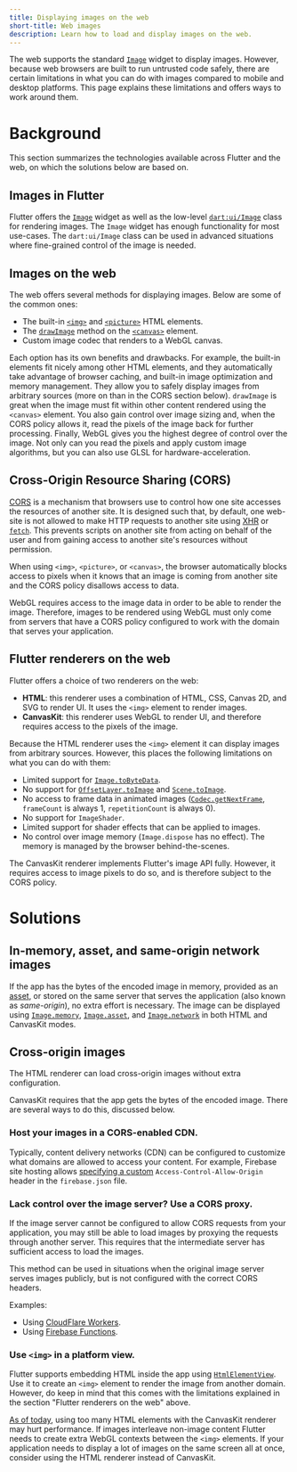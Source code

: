 ```yaml
---
title: Displaying images on the web
short-title: Web images
description: Learn how to load and display images on the web.
---
```


The web supports the standard [`Image`][1] widget to display images.
However, because web browsers are built to run untrusted code safely,
there are certain limitations in what you can do with images compared
to mobile and desktop platforms. This page explains these limitations
and offers ways to work around them.

# Background

This section summarizes the technologies available
across Flutter and the web,
on which the solutions below are based on.

## Images in Flutter

Flutter offers the [`Image`][1] widget as well as the low-level
[`dart:ui/Image`][11] class for rendering images.
The `Image` widget has enough functionality for most use-cases.
The `dart:ui/Image` class can be used in
advanced situations where fine-grained control
of the image is needed.

## Images on the web

The web offers several methods for displaying images.
Below are some of the common ones:

- The built-in [`<img>`][2] and [`<picture>`][3] HTML elements.
- The [`drawImage`][4] method on the [`<canvas>`][5] element.
- Custom image codec that renders to a WebGL canvas.

Each option has its own benefits and drawbacks.
For example, the built-in elements fit nicely among
other HTML elements, and they automatically take
advantage of browser caching, and built-in image
optimization and memory management.
They allow you to safely display images from arbitrary sources
(more on than in the CORS section below).
`drawImage` is great when the image must fit within
other content rendered using the `<canvas>` element.
You also gain control over image sizing and,
when the CORS policy allows it, read the pixels
of the image back for further processing.
Finally, WebGL gives you the highest degree of
control over the image. Not only can you read the pixels and
apply custom image algorithms, but you can also use GLSL for
hardware-acceleration.

## Cross-Origin Resource Sharing (CORS)

[CORS][6] is a mechanism that browsers use to control
how one site accesses the resources of another site.
It is designed such that, by default, one web-site
is not allowed to make HTTP requests to another site
using [XHR][21] or [`fetch`][22].
This prevents scripts on another site from acting on behalf
of the user and from gaining access to another
site's resources without permission.

When using `<img>`, `<picture>`, or `<canvas>`,
the browser automatically blocks access to pixels
when it knows that an image is coming from another site
and the CORS policy disallows access to data.

WebGL requires access to the image data in order
to be able to render the image. Therefore,
images to be rendered using WebGL must only come from servers
that have a CORS policy configured to work with
the domain that serves your application.

## Flutter renderers on the web

Flutter offers a choice of two renderers on the web:

* **HTML**: this renderer uses a combination of HTML,
  CSS, Canvas 2D, and SVG to render UI.
  It uses the `<img>` element to render images.
* **CanvasKit**: this renderer uses WebGL to render UI,
  and therefore requires
  access to the pixels of the image.

Because the HTML renderer uses the `<img>`
element it can display images from
arbitrary sources. However,
this places the following limitations on what you
can do with them:

* Limited support for [`Image.toByteData`][7].
* No support for [`OffsetLayer.toImage`][8] and
  [`Scene.toImage`][10].
* No access to frame data in animated images
  ([`Codec.getNextFrame`][9],
  `frameCount` is always 1, `repetitionCount` is always 0).
* No support for `ImageShader`.
* Limited support for shader effects that can be applied to images.
* No control over image memory (`Image.dispose` has no effect).
  The memory is managed by the browser behind-the-scenes.

The CanvasKit renderer implements Flutter's image API fully.
However, it requires access to image pixels to do so,
and is therefore subject to the CORS policy.

# Solutions

## In-memory, asset, and same-origin network images

If the app has the bytes of the encoded image in memory,
provided as an [asset][12], or stored on the
same server that serves the application
(also known as _same-origin_), no extra effort is necessary.
The image can be displayed using
[`Image.memory`][13], [`Image.asset`][14], and [`Image.network`][15]
in both HTML and CanvasKit modes.

## Cross-origin images

The HTML renderer can load cross-origin images
without extra configuration.

CanvasKit requires that the app gets the bytes of the encoded image.
There are several ways to do this, discussed below.

### Host your images in a CORS-enabled CDN.

Typically, content delivery networks (CDN)
can be configured to customize what domains
are allowed to access your content.
For example, Firebase site hosting allows
[specifying a custom][16] `Access-Control-Allow-Origin`
header in the `firebase.json` file.

### Lack control over the image server? Use a CORS proxy.

If the image server cannot be configured to allow CORS
requests from your application,
you may still be able to load images by proxying the requests
through another server. This requires that the
intermediate server has sufficient access to load the images.

This method can be used in situations when the original
image server serves images publicly,
but is not configured with the correct CORS headers.

Examples:

* Using [CloudFlare Workers][18].
* Using [Firebase Functions][19].

### Use `<img>` in a platform view.

Flutter supports embedding HTML inside the app using
[`HtmlElementView`][17].  Use it to create an `<img>`
element to render the image from another domain.
However, do keep in mind that this comes with the
limitations explained in the section
"Flutter renderers on the web" above.

[As of today][20], using too many HTML elements
with the CanvasKit renderer may hurt performance.
If images interleave non-image content Flutter needs to
create extra WebGL contexts between the `<img>` elements.
If your application needs to display a lot of images
on the same screen all at once, consider using
the HTML renderer instead of CanvasKit.


[1]: {{site.api}}/flutter/widgets/Image-class.html
[2]: https://developer.mozilla.org/en-US/docs/Web/HTML/Element/img
[3]: https://developer.mozilla.org/en-US/docs/Web/HTML/Element/picture
[4]: https://developer.mozilla.org/en-US/docs/Web/API/CanvasRenderingContext2D/drawImage
[5]: https://developer.mozilla.org/en-US/docs/Web/HTML/Element/canvas
[6]: https://developer.mozilla.org/en-US/docs/Web/HTTP/CORS
[7]: {{site.api}}/flutter/dart-ui/Image/toByteData.html
[8]: {{site.api}}/flutter/rendering/OffsetLayer/toImage.html
[9]: {{site.api}}/flutter/dart-ui/Codec/getNextFrame.html
[10]: {{site.api}}/flutter/dart-ui/Scene/toImage.html
[11]: {{site.api}}/flutter/dart-ui/Image-class.html
[12]: {{site.url}}/ui/assets/adding
[13]: {{site.api}}/flutter/widgets/Image/Image.memory.html
[14]: {{site.api}}/flutter/widgets/Image/Image.asset.html
[15]: {{site.api}}/flutter/widgets/Image/Image.network.html
[16]: {{site.firebase}}/docs/hosting/full-config#headers
[17]: {{site.api}}/flutter/widgets/HtmlElementView-class.html
[18]: https://developers.cloudflare.com/workers/examples/cors-header-proxy
[19]: {{site.github}}/7kfpun/cors-proxy
[20]: {{site.repo.flutter}}/issues/71884
[21]: https://developer.mozilla.org/en-US/docs/Web/API/XMLHttpRequest
[22]: https://developer.mozilla.org/en-US/docs/Web/API/Fetch_API/Using_Fetch
